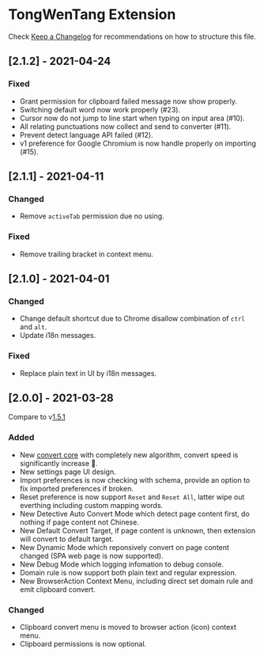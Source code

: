 # TongWenTang Extension

Check [Keep a Changelog](http://keepachangelog.com/) for recommendations on how to structure this file.

## [2.1.2] - 2021-04-24

### Fixed

- Grant permission for clipboard failed message now show properly.
- Switching default word now work properly (#23).
- Cursor now do not jump to line start when typing on input area (#10).
- All relating punctuations now collect and send to converter (#11).
- Prevent detect language API failed (#12).
- v1 preference for Google Chromium is now handle properly on importing (#15).

## [2.1.1] - 2021-04-11

### Changed

- Remove `activeTab` permission due no using.

### Fixed

- Remove trailing bracket in context menu.

## [2.1.0] - 2021-04-01

### Changed

- Change default shortcut due to Chrome disallow combination of `ctrl` and `alt`.
- Update i18n messages.

### Fixed

- Replace plain text in UI by i18n messages.

## [2.0.0] - 2021-03-28

Compare to v[1.5.1](https://github.com/tongwentang/New-Tongwentang-for-Firefox/releases/tag/1.5)

### Added

- New [convert core](https://github.com/tongwentang/tongwen-core) with completely new algorithm, convert speed is significantly increase 🚀.
- New settings page UI design.
- Import preferences is now checking with schema, provide an option to fix imported preferences if broken.
- Reset preference is now support `Reset` and `Reset All`, latter wipe out everthing including custom mapping words.
- New Detective Auto Convert Mode which detect page content first, do nothing if page content not Chinese.
- New Default Convert Target, if page content is unknown, then extension will convert to default target.
- New Dynamic Mode which reponsively convert on page content changed (SPA web page is now supported).
- New Debug Mode which logging infomation to debug console.
- Domain rule is now support both plain text and regular expression.
- New BrowserAction Context Menu, including direct set domain rule and emit clipboard convert.

### Changed

- Clipboard convert menu is moved to browser action (icon) context menu.
- Clipboard permissions is now optional.
